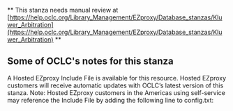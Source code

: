 ** This stanza needs manual review at [https://help.oclc.org/Library_Management/EZproxy/Database_stanzas/Kluwer_Arbitration](https://help.oclc.org/Library_Management/EZproxy/Database_stanzas/Kluwer_Arbitration) **

## Some of OCLC's notes for this stanza

A Hosted EZproxy Include File is available for this resource. Hosted EZproxy customers will receive automatic updates with OCLC&rsquo;s latest version of this stanza. Note: Hosted EZproxy customers in the Americas using self-service may reference the Include File by adding the following line to config.txt:

&nbsp;
